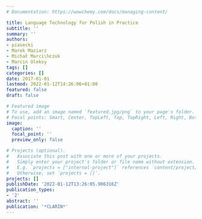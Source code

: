 ```yaml
---
# Documentation: https://wowchemy.com/docs/managing-content/

title: Language Technology for Polish in Practice
subtitle: ''
summary: ''
authors:
- piasecki
- Marek Maziarz
- Michał Marci\ŉczuk
- Marcin Oleksy
tags: []
categories: []
date: 2017-01-01
lastmod: 2022-01-12T14:26:06+01:00
featured: false
draft: false

# Featured image
# To use, add an image named `featured.jpg/png` to your page's folder.
# Focal points: Smart, Center, TopLeft, Top, TopRight, Left, Right, BottomLeft, Bottom, BottomRight.
image:
  caption: ''
  focal_point: ''
  preview_only: false

# Projects (optional).
#   Associate this post with one or more of your projects.
#   Simply enter your project's folder or file name without extension.
#   E.g. `projects = ["internal-project"]` references `content/project/deep-learning/index.md`.
#   Otherwise, set `projects = []`.
projects: []
publishDate: '2022-01-12T13:26:05.906316Z'
publication_types:
- '2'
abstract: ''
publication: '*CLARIN*'
---
```

